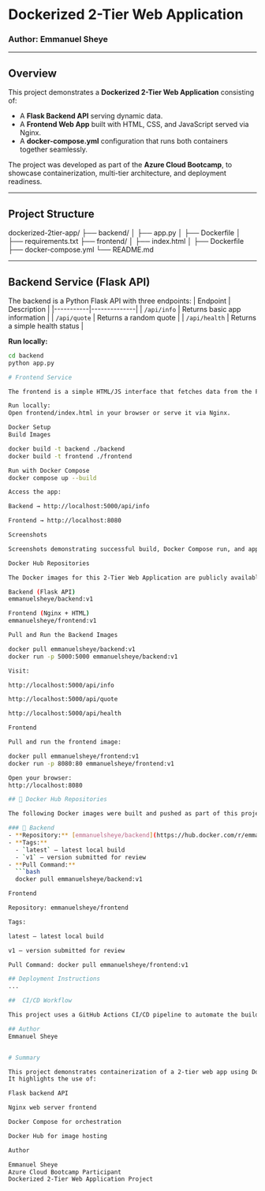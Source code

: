# Dockerized 2-Tier Web Application  
### Author: Emmanuel Sheye

---

## Overview
This project demonstrates a **Dockerized 2-Tier Web Application** consisting of:
- A **Flask Backend API** serving dynamic data.
- A **Frontend Web App** built with HTML, CSS, and JavaScript served via Nginx.
- A **docker-compose.yml** configuration that runs both containers together seamlessly.

The project was developed as part of the **Azure Cloud Bootcamp**, to showcase containerization, multi-tier architecture, and deployment readiness.

---

## Project Structure

dockerized-2tier-app/
├── backend/
│ ├── app.py
│ ├── Dockerfile
│ ├── requirements.txt
├── frontend/
│ ├── index.html
│ ├── Dockerfile
├── docker-compose.yml
└── README.md


---

## Backend Service (Flask API)
The backend is a Python Flask API with three endpoints:
| Endpoint | Description |
|-----------|--------------|
| `/api/info` | Returns basic app information |
| `/api/quote` | Returns a random quote |
| `/api/health` | Returns a simple health status |

**Run locally:**
```bash
cd backend
python app.py

# Frontend Service

The frontend is a simple HTML/JS interface that fetches data from the Flask backend and displays it in a user-friendly format.

Run locally:
Open frontend/index.html in your browser or serve it via Nginx.

Docker Setup
Build Images

docker build -t backend ./backend
docker build -t frontend ./frontend

Run with Docker Compose
docker compose up --build

Access the app:

Backend → http://localhost:5000/api/info

Frontend → http://localhost:8080

Screenshots

Screenshots demonstrating successful build, Docker Compose run, and application behavior are included in the project submission folder.

Docker Hub Repositories

The Docker images for this 2-Tier Web Application are publicly available on Docker Hub.

Backend (Flask API)
emmanuelsheye/backend:v1

Frontend (Nginx + HTML)
emmanuelsheye/frontend:v1

Pull and Run the Backend Images

docker pull emmanuelsheye/backend:v1
docker run -p 5000:5000 emmanuelsheye/backend:v1

Visit:

http://localhost:5000/api/info

http://localhost:5000/api/quote

http://localhost:5000/api/health

Frontend

Pull and run the frontend image:

docker pull emmanuelsheye/frontend:v1
docker run -p 8080:80 emmanuelsheye/frontend:v1

Open your browser:
http://localhost:8080

## 🐳 Docker Hub Repositories

The following Docker images were built and pushed as part of this project:

### 🔹 Backend
- **Repository:** [emmanuelsheye/backend](https://hub.docker.com/r/emmanuelsheye/backend)
- **Tags:**  
  - `latest` — latest local build  
  - `v1` — version submitted for review  
- **Pull Command:**
  ```bash
  docker pull emmanuelsheye/backend:v1

Frontend

Repository: emmanuelsheye/frontend

Tags:

latest — latest local build

v1 — version submitted for review

Pull Command: docker pull emmanuelsheye/frontend:v1

## Deployment Instructions
...

##  CI/CD Workflow

This project uses a GitHub Actions CI/CD pipeline to automate the build and deployment process. Whenever a change is pushed to the main branch, the workflow automatically builds the Docker images for both the backend and frontend, tags them with version numbers, and pushes them to Docker Hub. It then securely connects to the Azure Linux VM via SSH to pull and run the updated containers. This ensures continuous delivery of the latest version of the application with minimal manual intervention.

## Author
Emmanuel Sheye


# Summary

This project demonstrates containerization of a 2-tier web app using Docker.
It highlights the use of:

Flask backend API

Nginx web server frontend

Docker Compose for orchestration

Docker Hub for image hosting

Author

Emmanuel Sheye
Azure Cloud Bootcamp Participant
Dockerized 2-Tier Web Application Project
